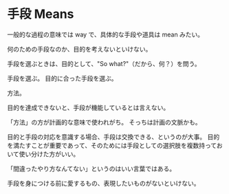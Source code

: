 # 手段 Means

一般的な過程の意味では way で、具体的な手段や道具は mean みたい。

何のための手段なのか、目的を考えないといけない。

手段を選ぶときは、目的として、"So what?"（だから、何？）を問う。

手段を選ぶ。
目的に合った手段を選ぶ。

方法。

目的を達成できないと、手段が機能しているとは言えない。

「方法」の方が計画的な意味で使われがち。
そっちは計画の文脈かも。

目的と手段の対応を意識する場合、手段は交換できる、というのが大事。
目的を満たすことが重要であって、そのためには手段としての選択肢を複数持っておいて使い分けた方がいい。

「間違ったやり方なんてない」というのはいい言葉ではある。

手段を身につける前に愛するもの、表現したいものがないといけない。
